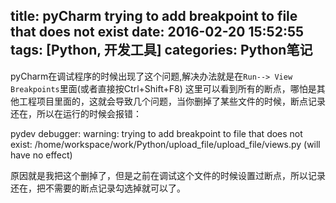 title: pyCharm trying to add breakpoint to file that does not exist
date: 2016-02-20 15:52:55
tags: [Python, 开发工具]
categories: Python笔记
---
pyCharm在调试程序的时候出现了这个问题,解决办法就是在`Run--> View Breakpoints`里面(或者直接按Ctrl+Shift+F8)
这里可以看到所有的断点，哪怕是其他工程项目里面的，这就会导致几个问题，当你删掉了某些文件的时候，断点记录还在，所以在运行的时候会报错：
> 
pydev debugger: warning: trying to add breakpoint to file that does not exist: /home/workspace/work/Python/upload_file/upload_file/views.py (will have no effect)

原因就是我把这个删掉了，但是之前在调试这个文件的时候设置过断点，所以记录还在，把不需要的断点记录勾选掉就可以了。
